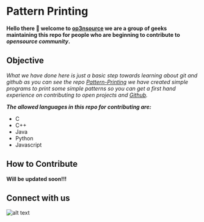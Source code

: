 # Pattern Printing
**Hello there :raised_hands: welcome to [op3nsource](https://github.com/op3nsource) we are a group of geeks maintaining this repo for people who are beginning to contribute to _opensource community_.**

## Objective
_What we have done here is just a basic step towards learning about git and github as you can see the repo [Pattern-Printing](https://github.com/op3nsource/Pattern-Printing) we have created simple programs to print some simple patterns so you can get a first hand experience on contributing to open projects and [Github](https://en.wikipedia.org/wiki/GitHub)._

***The allowed languages in this repo for contributing are:***

- C 
- C++
- Java
- Python
- Javascript

## How to Contribute
 
**Will be updated soon!!!**

## Connect with us

![alt text](https://upload.wikimedia.org/wikipedia/commons/thumb/8/82/Telegram_logo.svg/32px-Telegram_logo.svg.png)
